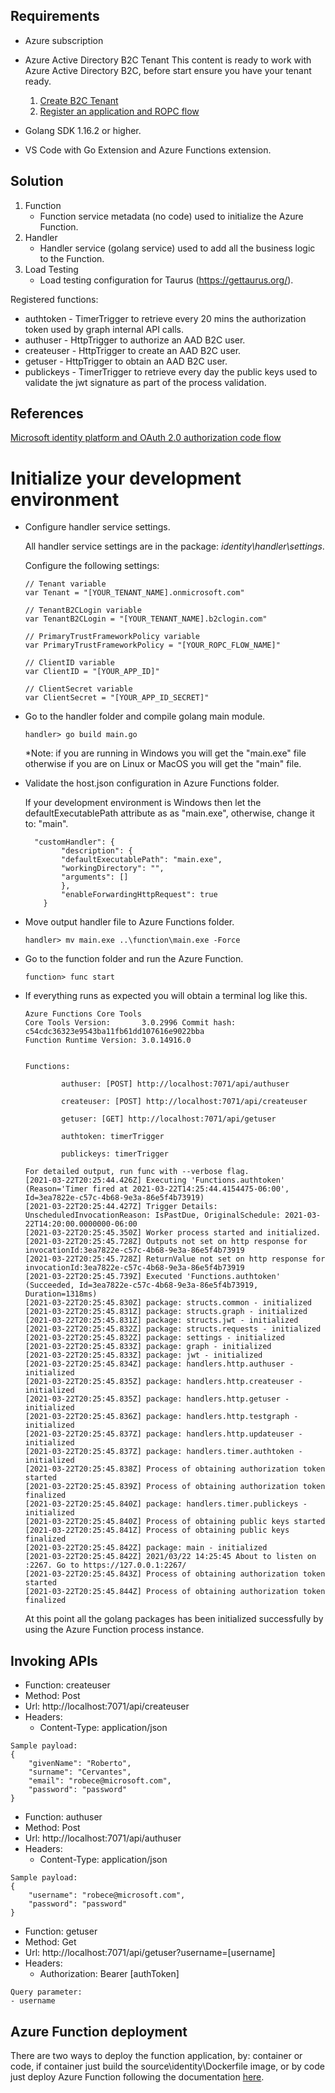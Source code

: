 
## Requirements

- Azure subscription
- Azure Active Directory B2C Tenant
    This content is ready to work with Azure Active Directory B2C, before start ensure you have your tenant ready.

    1. [Create B2C Tenant](https://docs.microsoft.com/en-us/azure/active-directory-b2c/tutorial-create-tenant)
    2. [Register an application and ROPC flow](https://docs.microsoft.com/en-us/azure/active-directory-b2c/add-ropc-policy?tabs=app-reg-ga&pivots=b2c-user-flow#ropc-flow-notes)

- Golang SDK 1.16.2 or higher.
- VS Code with Go Extension and Azure Functions extension.

## Solution

1. Function
    - Function service metadata (no code) used to initialize the Azure Function.
2. Handler
    - Handler service (golang service) used to add all the business logic to the Function.
3. Load Testing
    - Load testing configuration for Taurus (https://gettaurus.org/).

Registered functions:

- authtoken - TimerTrigger to retrieve every 20 mins the authorization token used by graph internal API calls.
- authuser - HttpTrigger to authorize an AAD B2C user.
- createuser - HttpTrigger to create an AAD B2C user.
- getuser - HttpTrigger to obtain an AAD B2C user.
- publickeys - TimerTrigger to retrieve every day the public keys used to validate the jwt signature as part of the process validation.

## References

[Microsoft identity platform and OAuth 2.0 authorization code flow](https://docs.microsoft.com/en-us/azure/active-directory/develop/v2-oauth2-auth-code-flow)

# Initialize your development environment

- Configure handler service settings.

    All handler service settings are in the package: *identity\handler\settings*.

    Configure the following settings:

    ```
    // Tenant variable
    var Tenant = "[YOUR_TENANT_NAME].onmicrosoft.com"

    // TenantB2CLogin variable
    var TenantB2CLogin = "[YOUR_TENANT_NAME].b2clogin.com"

    // PrimaryTrustFrameworkPolicy variable
    var PrimaryTrustFrameworkPolicy = "[YOUR_ROPC_FLOW_NAME]"

    // ClientID variable
    var ClientID = "[YOUR_APP_ID]"

    // ClientSecret variable
    var ClientSecret = "[YOUR_APP_ID_SECRET]"
    ```

- Go to the handler folder and compile golang main module.

    ```
    handler> go build main.go
    ```

    *Note: if you are running in Windows you will get the "main.exe" file otherwise if you are on Linux or MacOS you will get the "main" file.

- Validate the host.json configuration in Azure Functions folder.

    If your development environment is Windows then let the defaultExecutablePath attribute as as "main.exe", otherwise, change it to: "main".

    ```
      "customHandler": {
            "description": {
            "defaultExecutablePath": "main.exe",
            "workingDirectory": "",
            "arguments": []
            },
            "enableForwardingHttpRequest": true
        }
    ```

- Move output handler file to Azure Functions folder.

    ```
    handler> mv main.exe ..\function\main.exe -Force
    ```

- Go to the function folder and run the Azure Function.

    ```
    function> func start
    ```

- If everything runs as expected you will obtain a terminal log like this.

    ```
    Azure Functions Core Tools
    Core Tools Version:       3.0.2996 Commit hash: c54cdc36323e9543ba11fb61dd107616e9022bba
    Function Runtime Version: 3.0.14916.0


    Functions:

            authuser: [POST] http://localhost:7071/api/authuser

            createuser: [POST] http://localhost:7071/api/createuser

            getuser: [GET] http://localhost:7071/api/getuser

            authtoken: timerTrigger

            publickeys: timerTrigger

    For detailed output, run func with --verbose flag.
    [2021-03-22T20:25:44.426Z] Executing 'Functions.authtoken' (Reason='Timer fired at 2021-03-22T14:25:44.4154475-06:00', Id=3ea7822e-c57c-4b68-9e3a-86e5f4b73919)
    [2021-03-22T20:25:44.427Z] Trigger Details: UnscheduledInvocationReason: IsPastDue, OriginalSchedule: 2021-03-22T14:20:00.0000000-06:00
    [2021-03-22T20:25:45.350Z] Worker process started and initialized.
    [2021-03-22T20:25:45.728Z] Outputs not set on http response for invocationId:3ea7822e-c57c-4b68-9e3a-86e5f4b73919
    [2021-03-22T20:25:45.728Z] ReturnValue not set on http response for invocationId:3ea7822e-c57c-4b68-9e3a-86e5f4b73919
    [2021-03-22T20:25:45.739Z] Executed 'Functions.authtoken' (Succeeded, Id=3ea7822e-c57c-4b68-9e3a-86e5f4b73919, Duration=1318ms)
    [2021-03-22T20:25:45.830Z] package: structs.common - initialized  
    [2021-03-22T20:25:45.831Z] package: structs.graph - initialized   
    [2021-03-22T20:25:45.831Z] package: structs.jwt - initialized     
    [2021-03-22T20:25:45.832Z] package: structs.requests - initialized
    [2021-03-22T20:25:45.832Z] package: settings - initialized        
    [2021-03-22T20:25:45.833Z] package: graph - initialized
    [2021-03-22T20:25:45.833Z] package: jwt - initialized
    [2021-03-22T20:25:45.834Z] package: handlers.http.authuser - initialized
    [2021-03-22T20:25:45.835Z] package: handlers.http.createuser - initialized
    [2021-03-22T20:25:45.835Z] package: handlers.http.getuser - initialized
    [2021-03-22T20:25:45.836Z] package: handlers.http.testgraph - initialized
    [2021-03-22T20:25:45.837Z] package: handlers.http.updateuser - initialized
    [2021-03-22T20:25:45.837Z] package: handlers.timer.authtoken - initialized
    [2021-03-22T20:25:45.838Z] Process of obtaining authorization token started
    [2021-03-22T20:25:45.839Z] Process of obtaining authorization token finalized
    [2021-03-22T20:25:45.840Z] package: handlers.timer.publickeys - initialized
    [2021-03-22T20:25:45.840Z] Process of obtaining public keys started
    [2021-03-22T20:25:45.841Z] Process of obtaining public keys finalized
    [2021-03-22T20:25:45.842Z] package: main - initialized
    [2021-03-22T20:25:45.842Z] 2021/03/22 14:25:45 About to listen on :2267. Go to https://127.0.0.1:2267/
    [2021-03-22T20:25:45.843Z] Process of obtaining authorization token started
    [2021-03-22T20:25:45.844Z] Process of obtaining authorization token finalized
    ```

    At this point all the golang packages has been initialized successfully by using the Azure Function process instance.

## Invoking APIs

- Function: createuser  
- Method: Post
- Url: http://localhost:7071/api/createuser
- Headers:
    - Content-Type: application/json
```
Sample payload:
{
    "givenName": "Roberto",
    "surname": "Cervantes",
    "email": "robece@microsoft.com",
    "password": "password"
}
```

- Function: authuser
- Method: Post
- Url: http://localhost:7071/api/authuser
- Headers:
    - Content-Type: application/json

```
Sample payload:
{
	"username": "robece@microsoft.com",
	"password": "password"
}
```

- Function: getuser
- Method: Get
- Url: http://localhost:7071/api/getuser?username=[username]
- Headers:
    - Authorization: Bearer [authToken]

```
Query parameter:
- username
```

## Azure Function deployment

There are two ways to deploy the function application, by: container or code, if container just build the source\identity\Dockerfile image, or by code just deploy Azure Function following the documentation [here](https://docs.microsoft.com/en-us/azure/azure-functions/create-first-function-vs-code-other?tabs=go%2Cwindows#publish-the-project-to-azure).